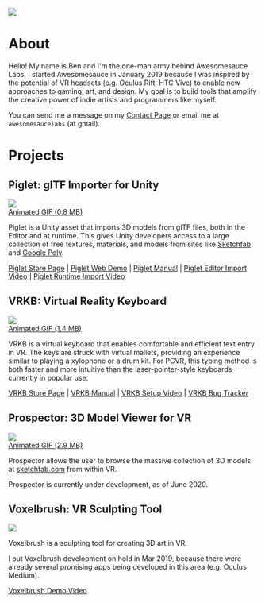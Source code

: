 <a href="/index.html"><image src="assets/images/awesomesauce-logo.png" id="logo" /></a>

# About

Hello! My name is Ben and I'm the one-man army behind Awesomesauce Labs. I started Awesomesauce in January 2019 because I was inspired by the potential of VR headsets (e.g. Oculus Rift, HTC Vive) to enable new approaches to gaming, art, and design. My goal is to build tools that amplify the creative power of indie artists and programmers like myself.

You can send me a message on my [Contact Page](contact.html) or email me at `awesomesaucelabs` (at gmail).

# Projects

## Piglet: glTF Importer for Unity

<a href="assets/images/piglet-screenshot.png"><image src="assets/images/piglet-screenshot.png" class="screenshot" id="piglet-screenshot" /></a>
<br>
[Animated GIF (0.8 MB)](assets/images/piglet.gif)

Piglet is a Unity asset that imports 3D models from glTF files, both in the Editor and at runtime. This gives Unity developers access to a large collection of free textures, materials, and models from sites like [Sketchfab](https://sketchfab.com) and [Google Poly](https://poly.google.com/).

[Piglet Store Page](https://assetstore.unity.com/packages/slug/173425) |
[Piglet Web Demo](https://awesomesaucelabs.github.io/piglet-webgl-demo) |
[Piglet Manual](https://awesomesaucelabs.github.io/piglet-manual) |
[Piglet Editor Import Video](https://youtu.be/wf26w0gcVcA) |
[Piglet Runtime Import Video](https://youtu.be/f66wmgSTPI0)

## VRKB: Virtual Reality Keyboard

<a href="assets/images/vrkb-screenshot.png"><image src="assets/images/vrkb-key-image-large.png" class="screenshot" id="vrkb-screenshot" /></a>
<br>
[Animated GIF (1.4 MB)](assets/images/vrkb.gif)

VRKB is a virtual keyboard that enables comfortable and efficient text entry in VR. The keys are struck with virtual mallets, providing an experience similar to playing a xylophone or a drum kit. For PCVR, this typing method is both faster and more intuitive than the laser-pointer-style keyboards currently in popular use.

[VRKB Store Page](https://assetstore.unity.com/packages/slug/151812) |
[VRKB Manual](https://awesomesaucelabs.github.io/vrkb-manual) |
[VRKB Setup Video](https://www.youtube.com/watch?v=J1dHujWH23s) |
[VRKB Bug Tracker](https://github.com/AwesomesauceLabs/vrkb-manual/issues)

## Prospector: 3D Model Viewer for VR

<a href="assets/images/prospector-screenshot.png"><image src="assets/images/prospector-key-image-large.png" class="screenshot" /></a>
<br>
[Animated GIF (2.9 MB)](assets/images/prospector.gif)

Prospector allows the user to browse the massive collection of 3D models at [sketchfab.com](https://sketchfab.com) from within VR.

Prospector is currently under development, as of June 2020.

## Voxelbrush: VR Sculpting Tool

<a href="assets/images/voxelbrush-screenshot-2.png"><image src="assets/images/voxelbrush-key-image-large-2.png" class="screenshot" /></a>

Voxelbrush is a sculpting tool for creating 3D art in VR.

I put Voxelbrush development on hold in Mar 2019, because there were already several promising apps being developed in this area (e.g. Oculus Medium).

[Voxelbrush Demo Video](https://www.youtube.com/watch?v=Q6wHnBV0TGs)
